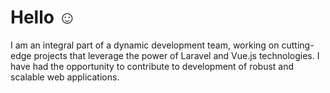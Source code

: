 # Hello ☺️
I am an integral part of a dynamic development team, working on cutting-edge projects that leverage the power of Laravel and Vue.js technologies. I have had the opportunity to contribute to development of robust and scalable web applications.

